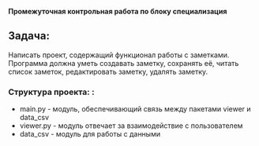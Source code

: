 **Промежуточная контрольная работа по блоку специализация**

## Задача: 
Написать проект, содержащий функционал работы с заметками. Программа должна уметь создавать заметку, сохранять её, читать список заметок, редактировать заметку, удалять заметку.

### Структура проекта: :
   -  main.py - модуль, обеспечивающий связь между пакетами viewer и data_csv
   -  viewer.py - модуль отвечает за взаимодействие с пользователем
   -  data_csv - модуль для работы с данными
